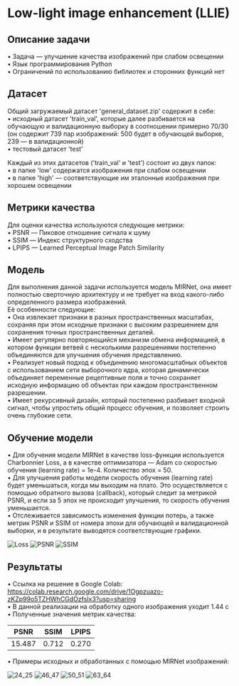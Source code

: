 # Low-light image enhancement (LLIE)

## Описание задачи
• Задача — улучшение качества изображений при слабом освещении  
• Язык программирования Python  
• Ограничений по использованию библиотек и сторонних функций нет  

## Датасет
Общий загружаемый датасет 'general_dataset.zip' содержит в себе:  
• исходный датасет 'train_val', которые далее разбивается на обучающую и валидационную выборку в соотношении примерно 70/30 (он содержит 739 пар изображений: 500 будет в обучающей выборке, 239 — в валидационной)  
• тестовый датасет 'test'  

Каждый из этих датасетов ('train_val' и 'test') состоит из двух папок:  
• в папке 'low' содержатся изображения при слабом освещении  
• в папке 'high' — соответствующие им эталонные изображения при хорошем освещении  

## Метрики качества
Для оценки качества используются следующие метрики:  
• PSNR — Пиковое отношение сигнала к шуму  
• SSIM — Индекс структурного сходства  
• LPIPS — Learned Perceptual Image Patch Similarity  

## Модель
Для выполнения данной задачи используется модель MIRNet, она имеет полностью сверточную архитектуру и не требует на вход какого-либо определенного размера изображений.  
Её особенности следующие:  
• Она извлекает признаки в разных пространственных масштабах, сохраняя при этом исходные признаки с высоким разрешением для сохранения точных пространственных деталей.  
• Имеет регулярно повторяющийся механизм обмена информацией, в котором функции ветвей с несколькими разрешениями постепенно объединяются для улучшения обучения представлению.  
• Реализует новый подход к объединению многомасштабных объектов с использованием сети выборочного ядра, которая динамически объединяет переменные рецептивные поля и точно сохраняет исходную информацию об объектах при каждом пространственном разрешении.  
• Имеет рекурсивный дизайн, который постепенно разбивает входной сигнал, чтобы упростить общий процесс обучения, и позволяет строить очень глубокие сети.  

## Обучение модели
• Для обучения модели MIRNet в качестве loss-функции используется Charbonnier Loss, а в качестве оптимизатора — Adam со скоростью обучения (learning rate) = 1e-4. Количество эпох = 50.  
• Для улучшения работы модели скорость обучения (learning rate) будет уменьшаться, когда мы выходим на плато. Это осуществляется с помощью обратного вызова (callback), который следит за метрикой PSNR, и если за 5 эпох не происходит улучшения, то скорость обучения уменьшается.  
• Отслеживается зависимость изменения функции потерь, а также метрик PSNR и SSIM от номера эпохи для обучающей и валидационной выборки, и в результате выводятся соответствующие графики.

![Loss](https://github.com/ntgrm/ComputerVision_LLIE/blob/main/results/1_Loss.png)
![PSNR](https://github.com/ntgrm/ComputerVision_LLIE/blob/main/results/2_PSNR.png)
![SSIM](https://github.com/ntgrm/ComputerVision_LLIE/blob/main/results/3_SSIM.png)

## Результаты
• Ссылка на решение в Google Colab:  
https://colab.research.google.com/drive/1Ogpzuazo-zKZp99o5TZHWhCGdOzfsIx3?usp=sharing  
• В данной реализации на обработку одного изображения уходит 1.44 с  
• Полученные значения метрик качества:

|     PSNR     |      SSIM      |     LPIPS     |
|     :---:    |     :---:      |     :---:     |
| 15.487       | 0.712          | 0.270         |

• Примеры исходных и обработанных с помощью MIRNet изображений:

![24_25](https://github.com/ntgrm/ComputerVision_LLIE/blob/main/results/plot_results_24_25.JPG)
![46_47](https://github.com/ntgrm/ComputerVision_LLIE/blob/main/results/plot_results_46_47.JPG)
![50_51](https://github.com/ntgrm/ComputerVision_LLIE/blob/main/results/plot_results_50_51.JPG)
![63_64](https://github.com/ntgrm/ComputerVision_LLIE/blob/main/results/plot_results_63_64.JPG)
